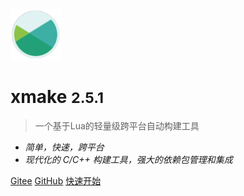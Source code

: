 <img src="/assets/img/logo.svg" width="16%" />

# xmake <small>2.5.1</small>

> 一个基于Lua的轻量级跨平台自动构建工具

- *简单，快速，跨平台*
- *现代化的 C/C++ 构建工具，强大的依赖包管理和集成*

[Gitee](https://gitee.com/tboox/xmake/)
[GitHub](https://github.com/xmake-io/xmake/)
[快速开始](/zh-cn/getting_started)
